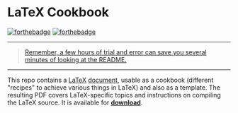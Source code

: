 # LaTeX Cookbook

[![forthebadge](https://forthebadge.com/images/badges/gluten-free.svg)](https://forthebadge.com)
[![forthebadge](https://forthebadge.com/images/badges/compatibility-club-penguin.svg)](https://forthebadge.com)

---

> [Remember, a few hours of trial and error can save you several minutes of looking at the README.](https://twitter.com/iamdevloper/status/1060067235316809729)

---

This repo contains a [LaTeX](https://en.wikipedia.org/wiki/LaTeX) [document](cookbook.tex), usable as a cookbook (different "recipes" to achieve various things in LaTeX) and also as a template.
The resulting PDF covers LaTeX-specific topics and instructions on compiling the LaTeX source.
It is available for [**download**](https://collaborating.tuhh.de/alex/latex-git-cookbook/-/jobs/artifacts/master/raw/cookbook.pdf?job=tex).
